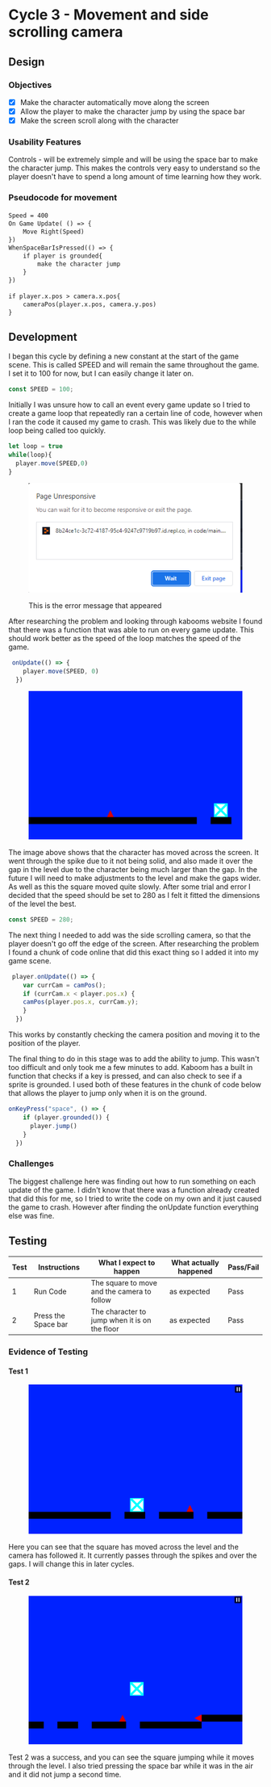 # Cycle 3 - Movement and side scrolling camera

## Design

### Objectives

* [x] Make the character automatically move along the screen
* [x] Allow the player to make the character jump by using the space bar
* [x] Make the screen scroll along with the character

### Usability Features

Controls - will be extremely simple and will be using the space bar to make the character jump. This makes the controls very easy to understand so the player doesn't have to spend a long amount of time learning how they work.

### Pseudocode for movement

```
Speed = 400
On Game Update( () => { 
    Move Right(Speed)
}) 
WhenSpaceBarIsPressed(() => {
    if player is grounded{
        make the character jump
    }
})

if player.x.pos > camera.x.pos{
    cameraPos(player.x.pos, camera.y.pos) 
}
```

## Development

I began this cycle by defining a new constant at the start of the game scene. This is called SPEED and will remain the same throughout the game. I set it to 100 for now, but I can easily change it later on.

```javascript
const SPEED = 100;
```

Initially I was unsure how to call an event every game update so I tried to create a game loop that repeatedly ran a certain line of code, however when I ran the code it caused my game to crash. This was likely due to the while loop being called too quickly.

```javascript
let loop = true
while(loop){
  player.move(SPEED,0)
}
```

<figure><img src="../.gitbook/assets/image (27).png" alt=""><figcaption><p>This is the error message that appeared</p></figcaption></figure>

After researching the problem and looking through kabooms website I found that there was a function that was able to run on every game update. This should work better as the speed of the loop matches the speed of the game.

```javascript
 onUpdate(() => {
    player.move(SPEED, 0)
  })
```

<figure><img src="../.gitbook/assets/image.png" alt=""><figcaption></figcaption></figure>

The image above shows that the character has moved across the screen. It went through the spike due to it not being solid, and also made it over the gap in the level due to the character being much larger than the gap. In the future I will need to make adjustments to the level and make the gaps wider. As well as this the square moved quite slowly. After some trial and error I decided that the speed should be set to 280 as I felt it fitted the dimensions of the level the best.

```javascript
const SPEED = 280;
```

The next thing I needed to add was the side scrolling camera, so that the player doesn't go off the edge of the screen. After researching the problem I found a chunk of code online that did this exact thing so I added it into my game scene.

```javascript
 player.onUpdate(() => {
    var currCam = camPos();
    if (currCam.x < player.pos.x) {
    camPos(player.pos.x, currCam.y);
    }
  })
```

This works by constantly checking the camera position and moving it to the position of the player.

The final thing to do in this stage was to add the ability to jump. This wasn't too difficult and only took me a few minutes to add. Kaboom has a built in function that checks if a key is pressed, and can also check to see if a sprite is grounded. I used both of these features in the chunk of code below that allows the player to jump only when it is on the ground.

```javascript
onKeyPress("space", () => {
    if (player.grounded()) {
      player.jump()
    }
  })
```

### Challenges

The biggest challenge here was finding out how to run something on each update of the game. I didn't know that there was a function already created that did this for me, so I tried to write the code on my own and it just caused the game to crash. However after finding the onUpdate function everything else was fine.

## Testing

| Test | Instructions        | What I expect to happen                        | What actually happened | Pass/Fail |
| ---- | ------------------- | ---------------------------------------------- | ---------------------- | --------- |
| 1    | Run Code            | The square to move and the camera to follow    | as expected            | Pass      |
| 2    | Press the Space bar | The character to jump when it is on the floor  | as expected            | Pass      |

### Evidence of Testing

#### Test 1

<figure><img src="../.gitbook/assets/image (15).png" alt=""><figcaption></figcaption></figure>

Here you can see that the square has moved across the level and the camera has followed it.  It currently passes through the spikes and over the gaps. I will change this in later cycles.

#### Test 2

<figure><img src="../.gitbook/assets/image (20).png" alt=""><figcaption></figcaption></figure>

Test 2 was a success, and you can see the square jumping while it moves through the level. I also tried pressing the space bar while it was in the air and it did not jump a second time.
